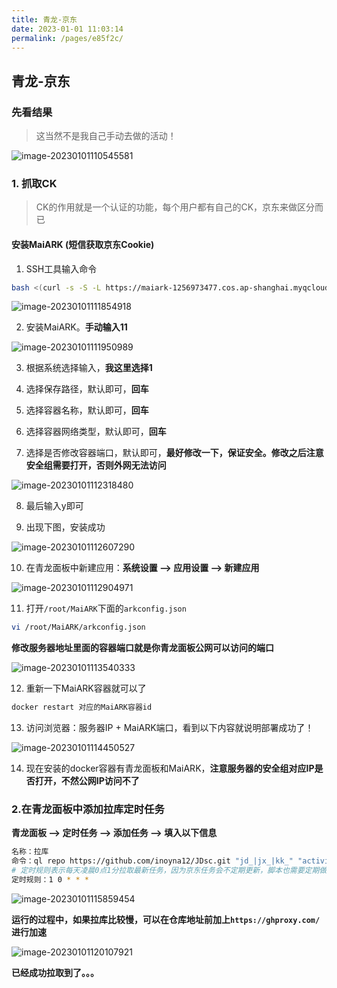 ```yaml
---
title: 青龙-京东
date: 2023-01-01 11:03:14
permalink: /pages/e85f2c/
---
```


## 青龙-京东

### 先看结果

>  这当然不是我自己手动去做的活动！

![image-20230101110545581](https://cdn.staticaly.com/gh/M1sury/image-store@master/image-20230101110545581.png)



### 1. 抓取CK

> CK的作用就是一个认证的功能，每个用户都有自己的CK，京东来做区分而已

#### 安装MaiARK (短信获取京东Cookie)

1. SSH工具输入命令

```bash
bash <(curl -s -S -L https://maiark-1256973477.cos.ap-shanghai.myqcloud.com/kiss.sh)
```

![image-20230101111854918](https://cdn.staticaly.com/gh/M1sury/image-store@master/image-20230101111854918.png)

2. 安装MaiARK。**手动输入11**

![image-20230101111950989](https://cdn.staticaly.com/gh/M1sury/image-store@master/image-20230101111950989.png)

3. 根据系统选择输入，**我这里选择1**

4. 选择保存路径，默认即可，**回车**

5. 选择容器名称，默认即可，**回车**

6. 选择容器网络类型，默认即可，**回车**

7. 选择是否修改容器端口，默认即可，**最好修改一下，保证安全。修改之后注意安全组需要打开，否则外网无法访问**

![image-20230101112318480](https://cdn.staticaly.com/gh/M1sury/image-store@master/image-20230101112318480.png)

8. 最后输入y即可

9. 出现下图，安装成功

![image-20230101112607290](https://cdn.staticaly.com/gh/M1sury/image-store@master/image-20230101112607290.png)

10. 在青龙面板中新建应用：**系统设置  --> 应用设置 --> 新建应用**

![image-20230101112904971](https://cdn.staticaly.com/gh/M1sury/image-store@master/image-20230101112904971.png)

11. 打开`/root/MaiARK`下面的`arkconfig.json`

```bash
vi /root/MaiARK/arkconfig.json
```

**修改服务器地址里面的容器端口就是你青龙面板公网可以访问的端口**

![image-20230101113540333](https://cdn.staticaly.com/gh/M1sury/image-store@master/image-20230101113540333.png)

12. 重新一下MaiARK容器就可以了

```bash
docker restart 对应的MaiARK容器id
```

13. 访问浏览器：服务器IP + MaiARK端口，看到以下内容就说明部署成功了！

![image-20230101114450527](https://cdn.staticaly.com/gh/M1sury/image-store@master/image-20230101114450527.png)

14. 现在安装的docker容器有青龙面板和MaiARK，**注意服务器的安全组对应IP是否打开，不然公网IP访问不了**

### 2.在青龙面板中添加拉库定时任务

**青龙面板 --> 定时任务 --> 添加任务 --> 填入以下信息**

```bash
名称：拉库
命令：ql repo https://github.com/inoyna12/JDsc.git "jd_|jx_|kk_" "activity|backUp" "^jd[^_]|USER|sendNotify|JD_DailyBonus|utils|function|ql"
# 定时规则表示每天凌晨0点1分拉取最新任务，因为京东任务会不定期更新，脚本也需要定期做出策略调整
定时规则：1 0 * * *     
```

![image-20230101115859454](https://cdn.staticaly.com/gh/M1sury/image-store@master/image-20230101115859454.png)

**运行的过程中，如果拉库比较慢，可以在仓库地址前加上`https://ghproxy.com/`进行加速**

![image-20230101120107921](https://cdn.staticaly.com/gh/M1sury/image-store@master/image-20230101120107921.png)

**已经成功拉取到了。。。**
